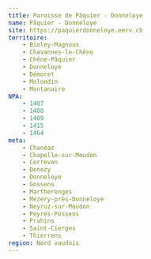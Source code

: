 ```yaml
---
title: Paroisse de Pâquier - Donneloye
name: Pâquier - Donneloye
site: https://paquierdonneloye.eerv.ch
territoire:
    - Bioley-Magnoux
    - Chavannes-le-Chêne
    - Chêne-Pâquier
    - Donneloye
    - Démoret
    - Molondin
    - Montanaire
NPA:
    - 1407
    - 1408
    - 1409
    - 1415
    - 1464
meta:
    - Chanéaz
    - Chapelle-sur-Moudon
    - Correvon
    - Denezy
    - Donneloye
    - Gossens
    - Martherenges
    - Mézery-près-Donneloye
    - Neyruz-sur-Moudon
    - Peyres-Possens
    - Prahins
    - Saint-Cierges
    - Thierrens
region: Nord vaudois
---
```

